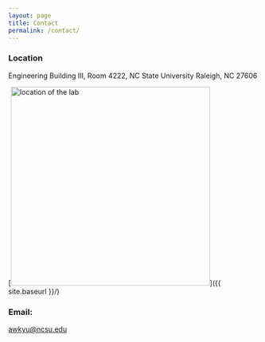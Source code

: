 ```yaml
---
layout: page
title: Contact
permalink: /contact/
---
```


### Location

Engineering Building III, Room 4222, NC State University
Raleigh, NC 27606

[<img src="{{ site.baseurl }}/images/location.png" alt="location of the lab" style="width: 400px;"/>]({{ site.baseurl }}/)

### Email: 
[awkyu@ncsu.edu](mailto:awkyu@ncsu.edu)